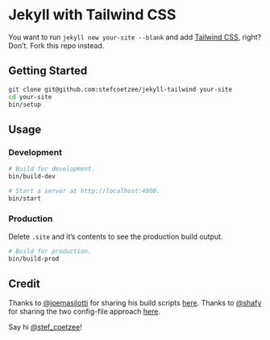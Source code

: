 # Jekyll with Tailwind CSS

You want to run `jekyll new your-site --blank` and add
[Tailwind CSS](tailwindcss.com), right?
Don’t.
Fork this repo instead.

## Getting Started

```bash
git clone git@github.com:stefcoetzee/jekyll-tailwind your-site
cd your-site
bin/setup
```

## Usage

### Development

```bash
# Build for development.
bin/build-dev

# Start a server at http://localhost:4000.
bin/start
```

### Production

Delete `.site` and it’s contents to see the production build output.

```bash
# Build for production.
bin/build-prod
```

## Credit

Thanks to [@joemasilotti](https://github.com/joemasilotti) for sharing his build
scripts [here](https://github.com/joemasilotti/masilotti.com/tree/main/bin).
Thanks to [@shafy](https://github.com/shafy) for sharing the two config-file
approach [here](https://canolcer.com/post/jekyll-and-tailwind/).

Say hi [@stef_coetzee](https://twitter.com/stef_Coetze)!
